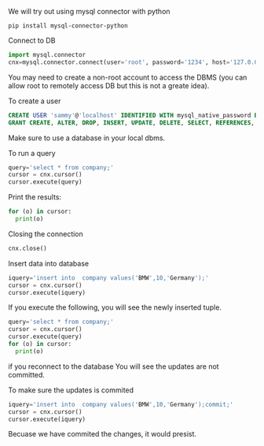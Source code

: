 We will try out using mysql connector with python
```
pip install mysql-connector-python
```

Connect to DB

```python
import mysql.connector 
cnx=mysql.connector.connect(user='root', password='1234', host='127.0.0.1', database='dbms')
```

You may need to create a non-root account to access the DBMS (you can allow root to remotely access DB but this is not a greate idea).

To create a user 
```sql
CREATE USER 'sammy'@'localhost' IDENTIFIED WITH mysql_native_password BY 'password';
GRANT CREATE, ALTER, DROP, INSERT, UPDATE, DELETE, SELECT, REFERENCES, RELOAD on *.* TO 'sammy'@'localhost' WITH GRANT OPTION;

```

Make sure to use a database in your local dbms.

To run a query
```python
query='select * from company;'
cursor = cnx.cursor()
cursor.execute(query)
```

Print the results:
```python
for (o) in cursor:
  print(o)
```

Closing the connection
```python 
cnx.close()
```

Insert data into database
```python
iquery='insert into  company values('BMW',10,'Germany');'
cursor = cnx.cursor()
cursor.execute(iquery)
```
If you execute the following, you will see the newly inserted tuple. 
```python
query='select * from company;'
cursor = cnx.cursor()
cursor.execute(query)
for (o) in cursor:
  print(o)
```

if you reconnect to the database
You will see the updates are not committed.


To make sure the updates is commited
```python
iquery='insert into  company values('BMW',10,'Germany');commit;'
cursor = cnx.cursor()
cursor.execute(iquery)
```
Becuase we have commited the changes, it would presist.
